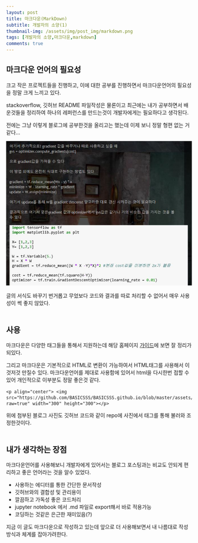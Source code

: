 ```yaml
---
layout: post
title: 마크다운(MarkDown)
subtitle: 개발자의 소양(1)
thumbnail-img: /assets/img/post_img/markdown.png
tags: [개발자의 소양,마크다운,markdown]
comments: true
---
```


## 마크다운 언어의 필요성


크고 작은 프로젝트들을 진행하고, 이에 대한 공부를 진행하면서 마크다운언어의 필요성을 정말 크게 느끼고 있다. 

stackoverflow, 깃허브 README 파일작성은 물론이고 최근에는 내가 공부하면서 배운것들을 정리하여 하나의 레퍼런스를 만드는것이 개발자에게는 필요하다고 생각된다.

전에는 그냥 이렇게 블로그에 공부한것을 올리고는 했는데 이제 보니 정말 형편 없는 거 같다...
<p align="center"> <img src="https://github.com/BASICSSS/BASICSSS.github.io/blob/master/assets/img/post_img/blog3.JPG?raw=true"> </p>

<!-- 마운트 방식
![image description](https://github.com/BASICSSS/BASICSSS.github.io/blob/master/assets/img/post_img/blog3.JPG?raw=true){: width="200" height'="200"}
-->

글의 서식도 바꾸기 번거롭고 무었보다 코드와 결과를 따로 처리할 수 없어서 매우 사용성이 썩 좋지 않았다.
<br><br/>
## 사용

마크다운은 다양한 태그들을 통해서 지원하는데 해당 홈페이지 [가이드](https://guides.github.com/features/mastering-markdown/)에 보면 잘 정리가 되있다.

그리고 마크다운은 기본적으로 HTML로 변환이 가능하여서 HTML태그를 사용해서 이것저것 만질수 있다. 
마크다운언어를 제대로 사용함에 있어서 html을 다시한번 접할 수 있어 개인적으로 이부분도 정말 좋은것 같다.
<!-- <p align="center"> <img src="https://github.com/BASICSSS/BASICSSS.github.io/blob/master/assets/img/post_img/blog2.JPG?raw=true" width="300" height="300"> </p> -->

```
<p align="center"> <img src="https://github.com/BASICSSS/BASICSSS.github.io/blob/master/assets/img/post_img/blog.JPG?raw=true" width="300" height="300"></p>
```
위에 첨부된 블로그 사진도 깃허브 코드와 같이 repo에 사진에서 태그를 통해 불러와 조정한것이다.
<br><br/>
## 내가 생각하는 장점

마크다운언어를 사용해보니 개발자에게 있어서는 블로그 포스팅과는 비교도 안되게 편리하고 좋은 언어라는 것을 알수 있었다.

* 사용하는 에디터를 통한 간단한 문서작성
* 깃허브와의 결합성 및 관리용이
* 깔끔하고 가독성 좋은 코드처리
* jupyter notebook 에서 .md 파일로 export해서 바로 적용가능
* 코딩하는 것같은 은근한 재미있음(?)


지금 이 글도 마크다운으로 작성하고 있는데 앞으로 더 사용해보면서 내 나름대로 작성방식과 체계를 잡아가려한다.

